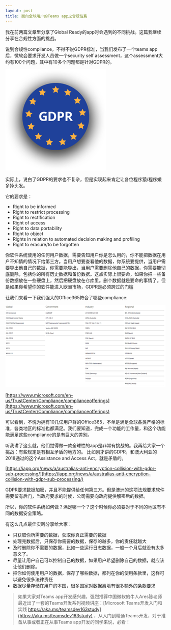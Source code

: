 ```yaml
---
layout: post
title: 面向全球用户的Teams app之合规性篇
---
```


我在前两篇文章里分享了Global Ready的app时会遇到的不同挑战。这篇我继续分享在合规性方面的挑战。

说到合规性compliance，不得不说GDPR标准，当我们发布了一个teams app后，微软会要求开发人员做一个security self assessment，这个assessment大约有100个问题，其中有10多个问题都是针对GDPR的。

![Compliance](../images/post20200206/001.png)

实际上，说白了GDPR的要求也不复杂，但是实现起来肯定让各位程序猿/程序媛多掉头发。

它的要求是：
* Right to be informed
* Right to restrict processing
* Right to rectification
* Right of access
* Right to data portability
* Right to object 
* Rights in relation to automated decision making and profiling
* Right to erasure/to be forgotten

你软件系统使用的任何用户数据，需要告知用户你是怎么用的，你不能把数据在用户不知情的情况下给第三方。当用户想要查看他的数据，你系统要提供，当用户需要导出他自己的数据，你需要能导出，当用户需要删除他自己的数据，你需要能彻底删除，包括你的所有历史数据和备份数据。这点实际上很要命，如果你把一些备份数据放在一些硬盘上，然后把硬盘放在仓库里。删个数据就是要命的事情了。但是如果你希望你的软件能进入欧洲市场，GDPR是必须跨过的门槛

让我们来看一下我们强大的Office365符合了哪些compliance:

![Compliance](../images/post20200206/002.png)

[https://www.microsoft.com/en-us/TrustCenter/Compliance/complianceofferings](https://www.microsoft.com/en-us/TrustCenter/Compliance/complianceofferings)

可以看到，不愧为拥有10几亿用户群的Office365，不单是满足全球各类严格的标准，各类地区的标准也都满足。我们要知道，完成一个功能的工作量，和这个功能能满足这些compliance的是有巨大的差别。

听我讲了这么就，他们觉得做一款全球性的app是非常有挑战的。我再给大家一个挑战：有些规定是有相互矛盾的地方的。
比如刚才讲的GDPR，和澳大利亚的2018通过的这个Assistance and Access Act，就是矛盾的。

[https://iapp.org/news/a/australias-anti-encryption-collision-with-gdpr-sub-processing/](https://iapp.org/news/a/australias-anti-encryption-collision-with-gdpr-sub-processing/)

GDPR要求数据加密，并且不能提供给任何第三方。但是澳洲的这项法规要求软件需要留有后门，当政府要求的时候，公司需要向政府提供解密后的数据。

所以，你的软件系统如何做？满足哪一个？这个时候你必须要对于不同的地区有不同的数据安全策略。

有这么几点最佳实践分享给大家：
* 只获取你所需要的数据，获取你真正需要的数据
* 处理完数据后，只保存你需要的数据，保存的越多，你的责任就越大
* 及时删除你不需要的数据，比如一些运行日志数据，一般一个月后就没有太多意义了。
* 尽量让用户自己可以控制自己的数据，如果用户希望删除自己的数据，就应该让他们删除。
* 把你如何使用用户的数据，保存了哪些数据，都列在你的使用条款里，这样可以避免很多法律责任
* 数据尽量存储在用户的本国，很多国家对数据离境有很多额外的条款要求

> 如果大家对Teams app开发感兴趣，强烈推荐中国微软的牛人Ares陈老师最近出了一套的Teams开发系列视频讲座：[Microsoft Teams开发入门和实践 https://aka.ms/teamsdev163study](https://aka.ms/teamsdev163study) ，从入门到精通Teams开发，对于准备从事或者正在从事Teams app开发的同学来说，必看！
